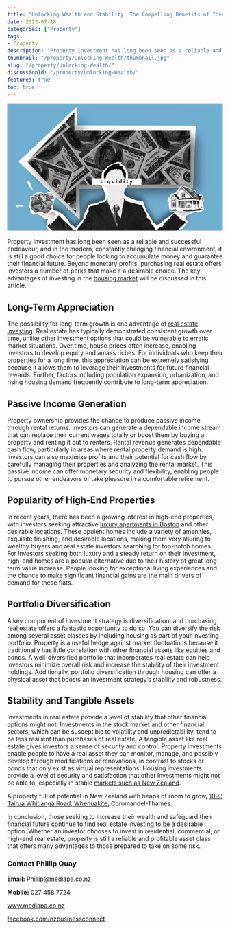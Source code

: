 ```yaml
---
title: "Unlocking Wealth and Stability: The Compelling Benefits of Investing in Property Today"
date: 2023-07-18
categories: ["Property"]
tags:
- Property
description: "Property investment has long been seen as a reliable and successful endeavour, and in the modern, constantly changing financial environment, it is still a good choice for people looking to accumulate money and guarantee their financial future. Beyond monetary profits, purchasing real estate offers investors a number of perks that make it a desirable choice. The key advantages of investing in the housing market will be discussed in this article."
thumbnail: "/property/Unlocking-Wealth/thumbnail.jpg"
slug: "/property/Unlocking-Wealth/"
discussionId: "/property/Unlocking-Wealth/"
featured: true
toc: true
---
```

![UK Correspondent: Peter Minkoff](thumbnail.png)

Property investment has long been seen as a reliable and successful endeavour, and in the modern, constantly changing financial environment, it is still a good choice for people looking to accumulate money and guarantee their financial future. Beyond monetary profits, purchasing real estate offers investors a number of perks that make it a desirable choice. The key advantages of investing in the [housing market](https://www.infonews.co.nz/news.cfm?id=124983) will be discussed in this article.

## Long-Term Appreciation

The possibility for long-term growth is one advantage of [real estate investing](https://www.infonews.co.nz/news.cfm?id=124291). Real estate has typically demonstrated consistent growth over time, unlike other investment options that could be vulnerable to erratic market situations. Over time, house prices often increase, enabling investors to develop equity and amass riches. For individuals who keep their properties for a long time, this appreciation can be extremely satisfying because it allows them to leverage their investments for future financial rewards. Further, factors including population expansion, urbanization, and rising housing demand frequently contribute to long-term appreciation.

## Passive Income Generation

Property ownership provides the chance to produce passive income through rental returns. Investors can generate a dependable income stream that can replace their current wages totally or boost them by buying a property and renting it out to renters. Rental revenue generates dependable cash flow, particularly in areas where rental property demand is high. Investors can also maximize profits and their potential for cash flow by carefully managing their properties and analyzing the rental market. This passive income can offer monetary security and flexibility, enabling people to pursue other endeavors or take pleasure in a comfortable retirement.

## Popularity of High-End Properties

In recent years, there has been a growing interest in high-end properties, with investors seeking attractive [luxury apartments in Boston](https://www.apartmentguide.com/apartments/Massachusetts/Boston/luxury-apartments-for-rent-4l9/) and other desirable locations. These opulent homes include a variety of amenities, exquisite finishing, and desirable locations, making them very alluring to wealthy buyers and real estate investors searching for top-notch homes. For investors seeking both luxury and a steady return on their investment, high-end homes are a popular alternative due to their history of great long-term value increase. People looking for exceptional living experiences and the chance to make significant financial gains are the main drivers of demand for these flats.

## Portfolio Diversification

A key component of investment strategy is diversification, and purchasing real estate offers a fantastic opportunity to do so. You can diversify the risk among several asset classes by including housing as part of your investing portfolio. Property is a useful hedge against market fluctuations because it traditionally has little correlation with other financial assets like equities and bonds. A well-diversified portfolio that incorporates real estate can help investors minimize overall risk and increase the stability of their investment holdings. Additionally, portfolio diversification through housing can offer a physical asset that boosts an investment strategy’s stability and robustness.

## Stability and Tangible Assets

Investments in real estate provide a level of stability that other financial options might not. Investments in the stock market and other financial sectors, which can be susceptible to volatility and unpredictability, tend to be less resilient than purchases of real estate. A tangible asset like real estate gives investors a sense of security and control. Property investments enable people to have a real asset they can monitor, manage, and possibly develop through modifications or renovations, in contrast to stocks or bonds that only exist as virtual representations. Housing investments provide a level of security and satisfaction that other investments might not be able to, especially in stable [markets such as New Zealand](https://www.tatlerasia.com/homes/property/hk-why-new-zealand-hot-destination-for-property-investment).

A property full of potential in New Zealand with heaps of room to grow, [1093 Tairua Whitianga Road, Whenuakite](https://mediapa.co.nz/1093-tairua-whitianga-road-a-versatile-48-hectare-farm-located-in-the-picturesque-whenuakite-for-sale/), Coromandel-Thames.

In conclusion, those seeking to increase their wealth and safeguard their financial future continue to find real estate investing to be a desirable option. Whether an investor chooses to invest in residential, commercial, or high-end real estate, property is still a reliable and profitable asset class that offers many advantages to those prepared to take on some risk.
 
### Contact Phillip Quay

**Email:** Phillip@mediapa.co.nz

**Mobile:** 027 458 7724

www.mediapa.co.nz

[facebook.com/nzbusinessconnect](https://www.facebook.com/profile.php?id=100082975520080)